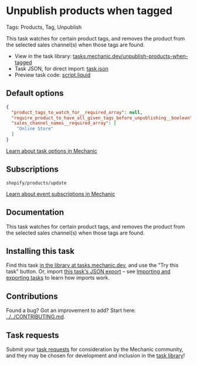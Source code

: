 # Unpublish products when tagged

Tags: Products, Tag, Unpublish

This task watches for certain product tags, and removes the product from the selected sales channel(s) when those tags are found.

* View in the task library: [tasks.mechanic.dev/unpublish-products-when-tagged](https://tasks.mechanic.dev/unpublish-products-when-tagged)
* Task JSON, for direct import: [task.json](../../tasks/unpublish-products-when-tagged.json)
* Preview task code: [script.liquid](./script.liquid)

## Default options

```json
{
  "product_tags_to_watch_for__required_array": null,
  "require_product_to_have_all_given_tags_before_unpublishing__boolean": null,
  "sales_channel_names__required_array": [
    "Online Store"
  ]
}
```

[Learn about task options in Mechanic](https://learn.mechanic.dev/core/tasks/options)

## Subscriptions

```liquid
shopify/products/update
```

[Learn about event subscriptions in Mechanic](https://learn.mechanic.dev/core/tasks/subscriptions)

## Documentation

This task watches for certain product tags, and removes the product from the selected sales channel(s) when those tags are found.

## Installing this task

Find this task [in the library at tasks.mechanic.dev](https://tasks.mechanic.dev/unpublish-products-when-tagged), and use the "Try this task" button. Or, import [this task's JSON export](../../tasks/unpublish-products-when-tagged.json) – see [Importing and exporting tasks](https://learn.mechanic.dev/core/tasks/import-and-export) to learn how imports work.

## Contributions

Found a bug? Got an improvement to add? Start here: [../../CONTRIBUTING.md](../../CONTRIBUTING.md).

## Task requests

Submit your [task requests](https://mechanic.canny.io/task-requests) for consideration by the Mechanic community, and they may be chosen for development and inclusion in the [task library](https://tasks.mechanic.dev/)!
